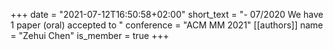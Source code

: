 +++
date = "2021-07-12T16:50:58+02:00"
short_text = "- 07/2020 We have 1 paper (oral) accepted to "
conference = "ACM MM 2021"
[[authors]]
    name = "Zehui Chen"
    is_member = true
+++